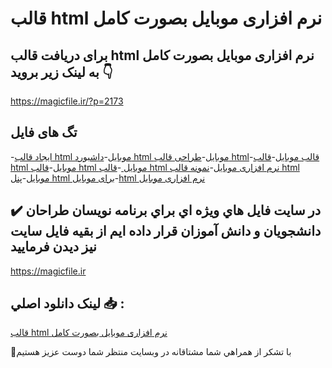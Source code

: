 # قالب html نرم افزاری موبایل بصورت کامل

## برای دریافت قالب html نرم افزاری موبایل بصورت کامل به لینک زیر بروید 👇

https://magicfile.ir/?p=2173

## تگ های فایل

-[ایجاد قالب html موبایل](https://magicfile.ir/product/%d9%82%d8%a7%d9%84%d8%a8-html-%d9%86%d8%b1%d9%85-%d8%a7%d9%81%d8%b2%d8%a7%d8%b1%db%8c-%d9%85%d9%88%d8%a8%d8%a7%db%8c%d9%84-%d8%a8%d8%b5%d9%88%d8%b1%d8%aa-%da%a9%d8%a7%d9%85%d9%84/)-[داشبورد html موبایل](https://magicfile.ir/product/%d9%82%d8%a7%d9%84%d8%a8-html-%d9%86%d8%b1%d9%85-%d8%a7%d9%81%d8%b2%d8%a7%d8%b1%db%8c-%d9%85%d9%88%d8%a8%d8%a7%db%8c%d9%84-%d8%a8%d8%b5%d9%88%d8%b1%d8%aa-%da%a9%d8%a7%d9%85%d9%84/)-[طراحی قالب html](https://magicfile.ir/product/%d9%82%d8%a7%d9%84%d8%a8-html-%d9%86%d8%b1%d9%85-%d8%a7%d9%81%d8%b2%d8%a7%d8%b1%db%8c-%d9%85%d9%88%d8%a8%d8%a7%db%8c%d9%84-%d8%a8%d8%b5%d9%88%d8%b1%d8%aa-%da%a9%d8%a7%d9%85%d9%84/)-[قالب موبایل](https://magicfile.ir/product/%d9%82%d8%a7%d9%84%d8%a8-html-%d9%86%d8%b1%d9%85-%d8%a7%d9%81%d8%b2%d8%a7%d8%b1%db%8c-%d9%85%d9%88%d8%a8%d8%a7%db%8c%d9%84-%d8%a8%d8%b5%d9%88%d8%b1%d8%aa-%da%a9%d8%a7%d9%85%d9%84/)-[قالب html موبایل](https://magicfile.ir/product/%d9%82%d8%a7%d9%84%d8%a8-html-%d9%86%d8%b1%d9%85-%d8%a7%d9%81%d8%b2%d8%a7%d8%b1%db%8c-%d9%85%d9%88%d8%a8%d8%a7%db%8c%d9%84-%d8%a8%d8%b5%d9%88%d8%b1%d8%aa-%da%a9%d8%a7%d9%85%d9%84/)-[قالب html موبایل ](https://magicfile.ir/product/%d9%82%d8%a7%d9%84%d8%a8-html-%d9%86%d8%b1%d9%85-%d8%a7%d9%81%d8%b2%d8%a7%d8%b1%db%8c-%d9%85%d9%88%d8%a8%d8%a7%db%8c%d9%84-%d8%a8%d8%b5%d9%88%d8%b1%d8%aa-%da%a9%d8%a7%d9%85%d9%84/)-[قالب html نرم افزاری موبایل](https://magicfile.ir/product/%d9%82%d8%a7%d9%84%d8%a8-html-%d9%86%d8%b1%d9%85-%d8%a7%d9%81%d8%b2%d8%a7%d8%b1%db%8c-%d9%85%d9%88%d8%a8%d8%a7%db%8c%d9%84-%d8%a8%d8%b5%d9%88%d8%b1%d8%aa-%da%a9%d8%a7%d9%85%d9%84/)-[نمونه قالب html موبایل](https://magicfile.ir/product/%d9%82%d8%a7%d9%84%d8%a8-html-%d9%86%d8%b1%d9%85-%d8%a7%d9%81%d8%b2%d8%a7%d8%b1%db%8c-%d9%85%d9%88%d8%a8%d8%a7%db%8c%d9%84-%d8%a8%d8%b5%d9%88%d8%b1%d8%aa-%da%a9%d8%a7%d9%85%d9%84/)-[پنل html برای موبایل](https://magicfile.ir/product/%d9%82%d8%a7%d9%84%d8%a8-html-%d9%86%d8%b1%d9%85-%d8%a7%d9%81%d8%b2%d8%a7%d8%b1%db%8c-%d9%85%d9%88%d8%a8%d8%a7%db%8c%d9%84-%d8%a8%d8%b5%d9%88%d8%b1%d8%aa-%da%a9%d8%a7%d9%85%d9%84/)-[html نرم افزاری موبایل](https://magicfile.ir/product/%d9%82%d8%a7%d9%84%d8%a8-html-%d9%86%d8%b1%d9%85-%d8%a7%d9%81%d8%b2%d8%a7%d8%b1%db%8c-%d9%85%d9%88%d8%a8%d8%a7%db%8c%d9%84-%d8%a8%d8%b5%d9%88%d8%b1%d8%aa-%da%a9%d8%a7%d9%85%d9%84/)

## ✔️ در سايت فايل هاي ويژه اي براي برنامه نويسان طراحان دانشجويان و دانش آموزان قرار داده ايم از بقيه فايل سايت نيز ديدن فرماييد

https://magicfile.ir


## لينک دانلود اصلي 📥 :

[قالب html نرم افزاری موبایل بصورت کامل](https://magicfile.ir/product/%d9%82%d8%a7%d9%84%d8%a8-html-%d9%86%d8%b1%d9%85-%d8%a7%d9%81%d8%b2%d8%a7%d8%b1%db%8c-%d9%85%d9%88%d8%a8%d8%a7%db%8c%d9%84-%d8%a8%d8%b5%d9%88%d8%b1%d8%aa-%da%a9%d8%a7%d9%85%d9%84/) 


🙏با تشکر از همراهي شما مشتاقانه در وبسایت منتظر شما دوست عزیز هستیم

